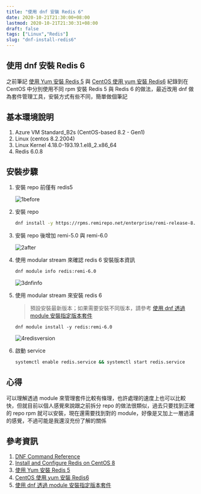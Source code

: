 ```yaml
---
title: "使用 dnf 安裝 Redis 6"
date: 2020-10-21T21:30:00+08:00
lastmod: 2020-10-21T21:30:31+08:00
draft: false
tags: ["Linux","Redis"]
slug: "dnf-install-redis6"
---
```


## 使用 dnf 安裝 Redis 6

之前筆記 [使用 Yum 安裝 Redis 5](https://blog.yowko.com/yum-install-redis5/) 與 [CentOS 使用 yum 安裝 Redis6](https://blog.yowko.com/centos-yum-redis6/) 紀錄到在 CentOS 中分別使用不同 rpm 安裝 Redis 5 與 Redis 6 的做法，最近改用 dnf 做為套件管理工具，安裝方式有些不同，簡單做個筆記

## 基本環境說明

1. Azure VM Standard_B2s (CentOS-based 8.2 - Gen1)
2. Linux (centos 8.2.2004)
3. Linux Kernel 4.18.0-193.19.1.el8_2.x86_64
4. Redis 6.0.8

## 安裝步驟

1. 安裝 repo 前僅有 redis5

    ![1before](https://user-images.githubusercontent.com/3851540/96956538-f77e6e80-152a-11eb-8355-4c8e1b9d46e3.png)

2. 安裝 repo

    ```bash
    dnf install -y https://rpms.remirepo.net/enterprise/remi-release-8.rpm
    ```

3. 安裝 repo 後增加 remi-5.0 與 remi-6.0

    ![2after](https://user-images.githubusercontent.com/3851540/96956543-f9483200-152a-11eb-8c5f-e5cb08469585.png)

4. 使用 modular stream 來確認 redis 6 安裝版本資訊

    ```bash
    dnf module info redis:remi-6.0
    ```

    ![3dnfinfo](https://user-images.githubusercontent.com/3851540/96956547-fa795f00-152a-11eb-9572-411556759a7c.png)

5. 使用 modular stream 來安裝 redis 6

    > 預設安裝最新版本；如果需要安裝不同版本，請參考 [使用 dnf 透過 module 安裝指定版本套件](https://blog.yowko.com/dnf-module-install-specific-artifact)

    ```dnf
    dnf module install -y redis:remi-6.0
    ```

    ![4redisversion](https://user-images.githubusercontent.com/3851540/96956549-fbaa8c00-152a-11eb-8059-0f88c80316f7.png)

6. 啟動 service

    ```bash
    systemctl enable redis.service && systemctl start redis.service
    ```

## 心得

可以理解透過 module 來管理套件比較有條理，也許處理的速度上也可以比較快，但就目前以個人感覺來說跟之前拆分 repo 的做法很類似，過去只要找到正確的 repo rpm 就可以安裝，現在還需要找到對的 module，好像是又加上一層過濾的感覺，不過可能是我還沒充份了解的關係

## 參考資訊

1. [DNF Command Reference](https://dnf.readthedocs.io/en/latest/command_ref.html)
2. [Install and Configure Redis on CentOS 8](https://www.vultr.com/docs/install-and-configure-redis-on-centos-8)
3. [使用 Yum 安裝 Redis 5](https://blog.yowko.com/yum-install-redis5/)
4. [CentOS 使用 yum 安裝 Redis6](https://blog.yowko.com/centos-yum-redis6/)
5. [使用 dnf 透過 module 安裝指定版本套件](https://blog.yowko.com/dnf-module-install-specific-artifact)
